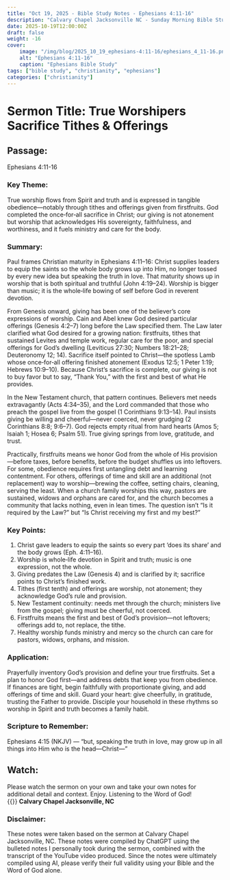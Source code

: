 ```yaml
---
title: "Oct 19, 2025 - Bible Study Notes - Ephesians 4:11-16"
description: "Calvary Chapel Jacksonville NC - Sunday Morning Bible Study for 10/19/2025"
date: 2025-10-19T12:00:00Z
draft: false
weight: -16
cover:
    image: "/img/blog/2025_10_19_ephesians-4:11-16/ephesians_4_11-16.png"
    alt: "Ephesians 4:11-16"
    caption: "Ephesians Bible Study"
tags: ["bible study", "christianity", "ephesians"]
categories: ["christianity"]
---
```


# Sermon Title: True Worshipers Sacrifice Tithes & Offerings
## Passage:
Ephesians 4:11-16

### Key Theme:
True worship flows from Spirit and truth and is expressed in tangible obedience—notably through tithes and offerings given from firstfruits. God completed the once‑for‑all sacrifice in Christ; our giving is not atonement but worship that acknowledges His sovereignty, faithfulness, and worthiness, and it fuels ministry and care for the body.

### Summary:
Paul frames Christian maturity in Ephesians 4:11–16: Christ supplies leaders to equip the saints so the whole body grows up into Him, no longer tossed by every new idea but speaking the truth in love. That maturity shows up in worship that is both spiritual and truthful (John 4:19–24). Worship is bigger than music; it is the whole‑life bowing of self before God in reverent devotion.

From Genesis onward, giving has been one of the believer’s core expressions of worship. Cain and Abel knew God desired particular offerings (Genesis 4:2–7) long before the Law specified them. The Law later clarified what God desired for a growing nation: firstfruits, tithes that sustained Levites and temple work, regular care for the poor, and special offerings for God’s dwelling (Leviticus 27:30; Numbers 18:21–28; Deuteronomy 12; 14). Sacrifice itself pointed to Christ—the spotless Lamb whose once‑for‑all offering finished atonement (Exodus 12:5; 1 Peter 1:19; Hebrews 10:9–10). Because Christ’s sacrifice is complete, our giving is not to buy favor but to say, “Thank You,” with the first and best of what He provides.

In the New Testament church, that pattern continues. Believers met needs extravagantly (Acts 4:34–35), and the Lord commanded that those who preach the gospel live from the gospel (1 Corinthians 9:13–14). Paul insists giving be willing and cheerful—never coerced, never grudging (2 Corinthians 8:8; 9:6–7). God rejects empty ritual from hard hearts (Amos 5; Isaiah 1; Hosea 6; Psalm 51). True giving springs from love, gratitude, and trust.

Practically, firstfruits means we honor God from the whole of His provision—before taxes, before benefits, before the budget shuffles us into leftovers. For some, obedience requires first untangling debt and learning contentment. For others, offerings of time and skill are an additional (not replacement) way to worship—brewing the coffee, setting chairs, cleaning, serving the least. When a church family worships this way, pastors are sustained, widows and orphans are cared for, and the church becomes a community that lacks nothing, even in lean times. The question isn’t “Is it required by the Law?” but “Is Christ receiving my first and my best?”

### Key Points:
1. Christ gave leaders to equip the saints so every part ‘does its share’ and the body grows (Eph. 4:11–16).
2. Worship is whole‑life devotion in Spirit and truth; music is one expression, not the whole.
3. Giving predates the Law (Genesis 4) and is clarified by it; sacrifice points to Christ’s finished work.
4. Tithes (first tenth) and offerings are worship, not atonement; they acknowledge God’s rule and provision.
5. New Testament continuity: needs met through the church; ministers live from the gospel; giving must be cheerful, not coerced.
6. Firstfruits means the first and best of God’s provision—not leftovers; offerings add to, not replace, the tithe.
7. Healthy worship funds ministry and mercy so the church can care for pastors, widows, orphans, and mission.

### Application:
Prayerfully inventory God’s provision and define your true firstfruits. Set a plan to honor God first—and address debts that keep you from obedience. If finances are tight, begin faithfully with proportionate giving, and add offerings of time and skill. Guard your heart: give cheerfully, in gratitude, trusting the Father to provide. Disciple your household in these rhythms so worship in Spirit and truth becomes a family habit.

### Scripture to Remember: 
Ephesians 4:15 (NKJV) — “but, speaking the truth in love, may grow up in all things into Him who is the head—Christ—”

## Watch:
Please watch the sermon on your own and take your own notes for additional detail and context. Enjoy. Listening to the Word of God!  
{{<youtube SnuHdJNub7s>}} **Calvary Chapel Jacksonville, NC** 

### Disclaimer:
These notes were taken based on the sermon at Calvary Chapel Jacksonville, NC. These notes were compiled by ChatGPT using the bulleted notes I personally took during the sermon, combined with the transcript of the YouTube video produced. Since the notes were ultimately compiled using AI, please verify their full validity using your Bible and the Word of God alone.
